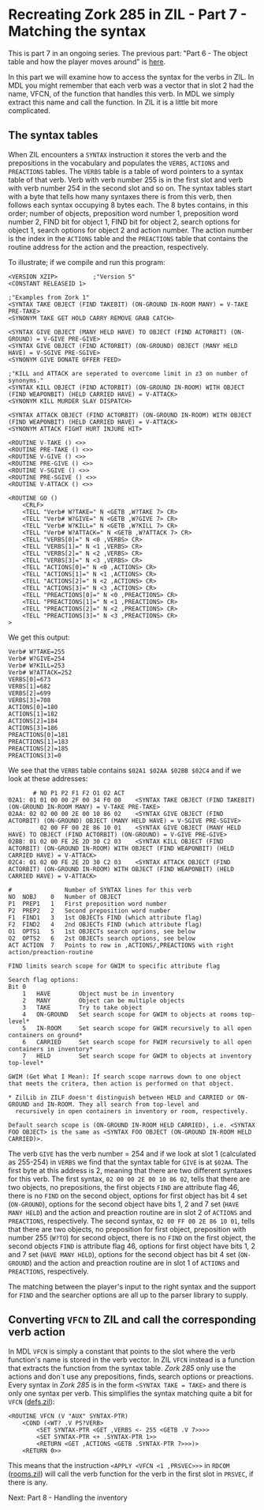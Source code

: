 # Recreating Zork 285 in ZIL - Part 7 - Matching the syntax
This is part 7 in an ongoing series. The previous part: "Part 6 - The object table and how the player moves around" is [here](https://github.com/heasm66/mdlzork/blob/master/zork_285/doc/zork285_06.md).  
  
In this part we will examine how to access the syntax for the verbs in ZIL. In MDL you might remember that each verb was a vector that in slot 2 had the name, VFCN, of the function that handles this verb. In MDL we simply extract this name and call the function. In ZIL it is a little bit more complicated.
## The syntax tables
When ZIL encounters a ```SYNTAX``` instruction it stores the verb and the prepositions in the vocabulary and populates the ```VERBS```, ```ACTIONS``` and ```PREACTIONS``` tables. The ```VERBS``` table is a table of word pointers to a syntax table of that verb. Verb with verb number 255 is in the first slot and verb with verb number 254 in the second slot and so on. The syntax tables start with a byte that tells how many syntaxes there is from this verb, then follows each syntax occupying 8 bytes each. The 8 bytes contains, in this order; number of objects, preposition word number 1, preposition word number 2, FIND bit for object 1, FIND bit for object 2, search options for object 1, search options for object 2 and action number. The action number is the index in the ```ACTIONS``` table and the ```PREACTIONS``` table that contains the routine address for the action and the preaction, respectively.  
  
To illustrate; if we compile and run this program:
```
<VERSION XZIP>          ;"Version 5"
<CONSTANT RELEASEID 1>

;"Examples from Zork 1"
<SYNTAX TAKE OBJECT (FIND TAKEBIT) (ON-GROUND IN-ROOM MANY) = V-TAKE PRE-TAKE>
<SYNONYM TAKE GET HOLD CARRY REMOVE GRAB CATCH>

<SYNTAX GIVE OBJECT (MANY HELD HAVE) TO OBJECT (FIND ACTORBIT) (ON-GROUND) = V-GIVE PRE-GIVE>
<SYNTAX GIVE OBJECT (FIND ACTORBIT) (ON-GROUND) OBJECT (MANY HELD HAVE) = V-SGIVE PRE-SGIVE>
<SYNONYM GIVE DONATE OFFER FEED>

;"KILL and ATTACK are seperated to overcome limit in z3 on number of synonyms."
<SYNTAX KILL OBJECT (FIND ACTORBIT) (ON-GROUND IN-ROOM) WITH OBJECT (FIND WEAPONBIT) (HELD CARRIED HAVE) = V-ATTACK>
<SYNONYM KILL MURDER SLAY DISPATCH>

<SYNTAX ATTACK OBJECT (FIND ACTORBIT) (ON-GROUND IN-ROOM) WITH OBJECT (FIND WEAPONBIT) (HELD CARRIED HAVE) = V-ATTACK>
<SYNONYM ATTACK FIGHT HURT INJURE HIT>

<ROUTINE V-TAKE () <>>
<ROUTINE PRE-TAKE () <>>
<ROUTINE V-GIVE () <>>
<ROUTINE PRE-GIVE () <>>
<ROUTINE V-SGIVE () <>>
<ROUTINE PRE-SGIVE () <>>
<ROUTINE V-ATTACK () <>>

<ROUTINE GO () 
    <CRLF>
    <TELL "Verb# W?TAKE=" N <GETB ,W?TAKE 7> CR>
    <TELL "Verb# W?GIVE=" N <GETB ,W?GIVE 7> CR>
    <TELL "Verb# W?KILL=" N <GETB ,W?KILL 7> CR>
    <TELL "Verb# W?ATTACK=" N <GETB ,W?ATTACK 7> CR>
    <TELL "VERBS[0]=" N <0 ,VERBS> CR>
    <TELL "VERBS[1]=" N <1 ,VERBS> CR>
    <TELL "VERBS[2]=" N <2 ,VERBS> CR>
    <TELL "VERBS[3]=" N <3 ,VERBS> CR>
    <TELL "ACTIONS[0]=" N <0 ,ACTIONS> CR>
    <TELL "ACTIONS[1]=" N <1 ,ACTIONS> CR>
    <TELL "ACTIONS[2]=" N <2 ,ACTIONS> CR>
    <TELL "ACTIONS[3]=" N <3 ,ACTIONS> CR>
    <TELL "PREACTIONS[0]=" N <0 ,PREACTIONS> CR>
    <TELL "PREACTIONS[1]=" N <1 ,PREACTIONS> CR>
    <TELL "PREACTIONS[2]=" N <2 ,PREACTIONS> CR>
    <TELL "PREACTIONS[3]=" N <3 ,PREACTIONS> CR>
>
```
We get this output:
```
Verb# W?TAKE=255
Verb# W?GIVE=254
Verb# W?KILL=253
Verb# W?ATTACK=252
VERBS[0]=673
VERBS[1]=682
VERBS[2]=699
VERBS[3]=708
ACTIONS[0]=180
ACTIONS[1]=182
ACTIONS[2]=184
ACTIONS[3]=186
PREACTIONS[0]=181
PREACTIONS[1]=183
PREACTIONS[2]=185
PREACTIONS[3]=0
```
We see that the ```VERBS``` table contains ```$02A1 $02AA $02BB $02C4``` and if we look at these addresses:
```
       # NO P1 P2 F1 F2 O1 O2 ACT
02A1: 01 01 00 00 2F 00 34 F0 00    <SYNTAX TAKE OBJECT (FIND TAKEBIT) (ON-GROUND IN-ROOM MANY) = V-TAKE PRE-TAKE>
02AA: 02 02 00 00 2E 00 10 86 02    <SYNTAX GIVE OBJECT (FIND ACTORBIT) (ON-GROUND) OBJECT (MANY HELD HAVE) = V-SGIVE PRE-SGIVE>
         02 00 FF 00 2E 86 10 01    <SYNTAX GIVE OBJECT (MANY HELD HAVE) TO OBJECT (FIND ACTORBIT) (ON-GROUND) = V-GIVE PRE-GIVE>
02BB: 01 02 00 FE 2E 2D 30 C2 03    <SYNTAX KILL OBJECT (FIND ACTORBIT) (ON-GROUND IN-ROOM) WITH OBJECT (FIND WEAPONBIT) (HELD CARRIED HAVE) = V-ATTACK>
02C4: 01 02 00 FE 2E 2D 30 C2 03    <SYNTAX ATTACK OBJECT (FIND ACTORBIT) (ON-GROUND IN-ROOM) WITH OBJECT (FIND WEAPONBIT) (HELD CARRIED HAVE) = V-ATTACK>

#               Number of SYNTAX lines for this verb
NO  NOBJ    0   Number of OBJECT
P1  PREP1   1   First preposition word number
P2  PREP2   2   Second preposition word number
F1  FIND1   3   1st OBJECTs FIND (which attribute flag) 
F2  FIND2   4   2nd OBJECTs FIND (which attribute flag)
O1  OPTS1   5   1st OBJECTs search oprions, see below
O2  OPTS2   6   2st OBJECTs search options, see below
ACT ACTION  7   Points to row in ,ACTIONS/,PREACTIONS with right action/preaction-routine

FIND limits search scope for GWIM to specific attribute flag
 
Search flag options:
Bit 0
    1   HAVE		Object must be in inventory
    2   MANY		Object can be multiple objects
    3   TAKE		Try to take object
    4   ON-GROUND	Set search scope for GWIM to objects at rooms top-level*
    5   IN-ROOM		Set search scope for GWIM recursively to all open containers on ground*
    6   CARRIED		Set search scope for FWIM recursively to all open containers in inventory*
    7   HELD		Set search scope for GWIM to objects at inventory top-level*
	
GWIM (Get What I Mean): If search scope narrows down to one object that meets the critera, then action is performed on that object.

* ZilLib in ZILF doesn't distinguish between HELD and CARRIED or ON-GROUND and IN-ROOM. They all search from top-level and 
  recursively in open containers in inventory or room, respectively.

Default search scope is (ON-GROUND IN-ROOM HELD CARRIED), i.e. <SYNTAX FOO OBJECT> is the same as <SYNTAX FOO OBJECT (ON-GROUND IN-ROOM HELD CARRIED)>.
```
The verb ```GIVE``` has the verb number = 254 and if we look at slot 1 (calculated as 255-254) in ```VERBS``` we find that the syntax table for ```GIVE``` is at ```$02AA```. The first byte at this address is 2, meaning that there are two different syntaxes for this verb. The first syntax, ```02 00 00 2E 00 10 86 02```, tells that there are two objects, no prepositions, the first objects ```FIND``` are attribute flag 46, there is no ```FIND``` on the second object, options for first object has bit 4 set (```ON-GROUND```), options for the second object have bits 1, 2 and 7 set (```HAVE MANY HELD```) and the action and preaction routine are in slot 2 of ```ACTIONS``` and ```PREACTIONS```, respectively. The second syntax, ```02 00 FF 00 2E 86 10 01```, tells that there are two objects, no preposition for first object, preposition with number 255 (```W?TO```) for second object, there is no ```FIND``` on the first object, the second objects ```FIND``` is attribute flag 46, options for first object have bits 1, 2 and 7 set (```HAVE MANY HELD```), options for the second object has bit 4 set (```ON-GROUND```) and the action and preaction routine are in slot 1 of ```ACTIONS``` and ```PREACTIONS```, respectively.  
  
The matching between the player's input to the right syntax and the support for ```FIND``` and the searcher options are all up to the parser library to supply.
## Converting ```VFCN``` to ZIL and call the corresponding verb action
In MDL ```VFCN``` is simply a constant that points to the slot where the verb function's name is stored in the verb vector. In ZIL ```VFCN``` instead is a function that extracts the function from the syntax table. *Zork 285* only use the actions and don´t use any prepositions, finds, search options or preactions. Every syntax in *Zork 285* is in the form ```<SYNTAX TAKE = TAKE>``` and there is only one syntax per verb. This simplifies the syntax matching quite a bit for ```VFCN``` ([defs.zil](https://github.com/heasm66/mdlzork/blob/master/zork_285/defs.zil)):
```
<ROUTINE VFCN (V "AUX" SYNTAX-PTR)
    <COND (<WT? .V PS?VERB>
        <SET SYNTAX-PTR <GET ,VERBS <- 255 <GETB .V 7>>>>
        <SET SYNTAX-PTR <+ .SYNTAX-PTR 1>>
        <RETURN <GET ,ACTIONS <GETB .SYNTAX-PTR 7>>>)>
    <RETURN 0>>
```
This means that the instruction ```<APPLY <VFCN <1 ,PRSVEC>>>``` in ```RDCOM``` ([rooms.zil](https://github.com/heasm66/mdlzork/blob/master/zork_285/rooms.zil)) will call the verb function for the verb in the first slot in ```PRSVEC```, if there is any.  
  
Next: Part 8 - Handling the inventory
